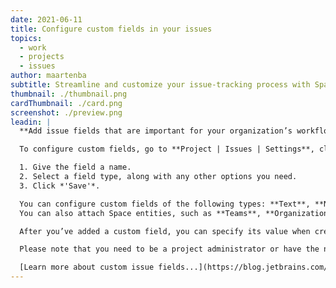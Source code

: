 ```yaml
---
date: 2021-06-11
title: Configure custom fields in your issues
topics:
  - work
  - projects
  - issues
author: maartenba
subtitle: Streamline and customize your issue-tracking process with Space.
thumbnail: ./thumbnail.png
cardThumbnail: ./card.png
screenshot: ./preview.png
leadin: |
  **Add issue fields that are important for your organization’s workflows**

  To configure custom fields, go to **Project | Issues | Settings**, click *'Custom Fields'*, and click the *'New Field'* button. Creating a custom field only takes three steps:

  1. Give the field a name.
  2. Select a field type, along with any other options you need.
  3. Click *'Save'*.

  You can configure custom fields of the following types: **Text**, **Number**, **List**, **Checkbox**, **Date**, **Date & Time**, **Percentage**, and **Link**.
  You can also attach Space entities, such as **Teams**, **Organization members**, **Locations**, **Issues**, and **Projects**, to your issues.

  After you’ve added a custom field, you can specify its value when creating a new issue or when modifying existing issues.

  Please note that you need to be a project administrator or have the necessary permissions to manage issue settings in your project.

  [Learn more about custom issue fields...](https://blog.jetbrains.com/space/2021/05/31/custom-issue-fields/)
---
```


